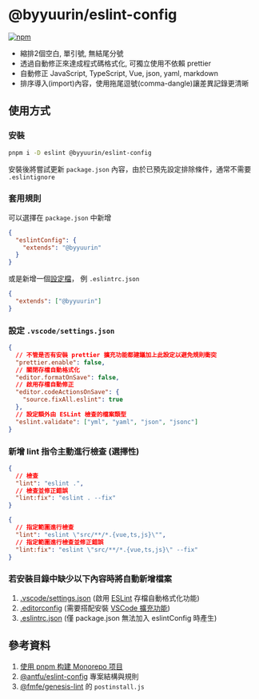 # @byyuurin/eslint-config

[![npm](https://img.shields.io/npm/v/@byyuurin/eslint-config?color=a1b858&label=)](https://npmjs.com/package/@byyuurin/eslint-config)

- 縮排2個空白, 單引號, 無結尾分號
- 透過自動修正來達成程式碼格式化, 可獨立使用不依賴 prettier
- 自動修正 JavaScript, TypeScript, Vue, json, yaml, markdown
- 排序導入(import)內容，使用拖尾逗號(comma-dangle)讓差異記錄更清晰

## 使用方式

### 安裝

```bash
pnpm i -D eslint @byyuurin/eslint-config
```

安裝後將嘗試更新 `package.json` 內容，由於已預先設定排除條件，通常不需要 `.eslintignore`


### 套用規則

可以選擇在 `package.json` 中新增

```json
{
  "eslintConfig": {
    "extends": "@byyuurin"
  }
}
```

或是新增一個[設定檔](https://eslint.org/docs/latest/user-guide/configuring/configuration-files)，
例 `.eslintrc.json`

```json
{
  "extends": ["@byyuurin"]
}
```

### 設定 `.vscode/settings.json`

```json
{
  // 不管是否有安裝 prettier 擴充功能都建議加上此設定以避免規則衝突
  "prettier.enable": false,
  // 關閉存檔自動格式化
  "editor.formatOnSave": false,
  // 啟用存檔自動修正
  "editor.codeActionsOnSave": {
    "source.fixAll.eslint": true
  },
  // 設定額外由 ESLint 檢查的檔案類型
  "eslint.validate": ["yml", "yaml", "json", "jsonc"]
}
```

### 新增 lint 指令主動進行檢查 (選擇性)

```json
{
  // 檢查
  "lint": "eslint .",
  // 檢查並修正錯誤
  "lint:fix": "eslint . --fix"
}
```

```json
{
  // 指定範圍進行檢查
  "lint": "eslint \"src/**/*.{vue,ts,js}\"",
  // 指定範圍進行檢查並修正錯誤
  "lint:fix": "eslint \"src/**/*.{vue,ts,js}\" --fix"
}
```

### 若安裝目錄中缺少以下內容時將自動新增檔案

1. [.vscode/settings.json](#設定-vscodesettingsjson) (啟用 [ESLint](https://marketplace.visualstudio.com/items?itemName=dbaeumer.vscode-eslint) 存檔自動格式化功能)
2. [.editorconfig](./.editorconfig) (需要搭配安裝 [VSCode 擴充功能](https://marketplace.visualstudio.com/items?itemName=EditorConfig.EditorConfig))
3. [.eslintrc.json](#套用規則) (僅 package.json 無法加入 eslintConfig 時產生)

## 參考資料

1. [使用 pnpm 构建 Monorepo 项目](https://zhuanlan.zhihu.com/p/373935751)
2. [@antfu/eslint-config](https://github.com/antfu/eslint-config) 專案結構與規則
3. [@fmfe/genesis-lint](https://github.com/fmfe/genesis/tree/master/packages/genesis-lint) 的 `postinstall.js`
